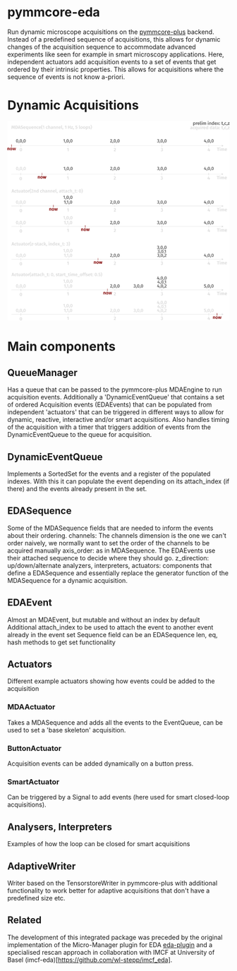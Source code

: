 # pymmcore-eda
Run dynamic microscope acquisitions on the [pymmcore-plus](https://pymmcore-plus.github.io/pymmcore-plus/) backend. Instead of a predefined sequence of acquisitions, this allows for dynamic changes of the acquisition sequence to accommodate advanced experiments like seen for example in smart microscopy applications. Here, independent actuators add acquisition events to a set of events that get ordered by their intrinsic properties. This allows for acquisitions where the sequence of events is not know a-priori.

# Dynamic Acquisitions
<picture>
  <source media="(prefers-color-scheme: dark)" srcset="./QueueManager-dark.png">
  <source media="(prefers-color-scheme: light)" srcset="./QueueManager-light.png">
  <img alt="Project Screenshot" src="./QueueManager-dark.png">
</picture>


# Main components
## QueueManager
Has a queue that can be passed to the pymmcore-plus MDAEngine to run acquisition events. Additionally a 'DynamicEventQueue' that contains a set of ordered Acquisition events (EDAEvents) that can be populated from independent 'actuators' that can be triggered in different ways to allow for dynamic, reactive, interactive and/or smart acquisitions. Also handles timing of the acquisition with a timer that triggers addition of events from the DynamicEventQueue to the queue for acquisition.

## DynamicEventQueue
Implements a SortedSet for the events and a register of the populated indexes. With this it can populate the event depending on its attach_index (if there) and the events already present in the set.

## EDASequence
Some of the MDASequence fields that are needed to inform the events about their ordering.
channels: The channels dimension is the one we can't order naively, we normally want to set the order of the channels to be acquired manually
axis_order: as in MDASequence. The EDAEvents use their attached sequence to decide where they should go.
z_direction: up/down/alternate 
analyzers, interpreters, actuators: components that define a EDASequence and essentially replace the generator function of the MDASequence for a dynamic acquisition.

## EDAEvent
Almost an MDAEvent, but mutable and without an index by default
Additional attach_index to be used to attach the event to another event already in the event set
Sequence field can be an EDASequence
len, eq, hash methods to get set functionality

## Actuators
Different example actuators showing how events could be added to the acquisition
### MDAActuator
Takes a MDASequence and adds all the events to the EventQueue, can be used to set a 'base skeleton' acquisition.
### ButtonActuator
Acquisition events can be added dynamically on a button press.
### SmartActuator
Can be triggered by a Signal to add events (here used for smart closed-loop acquisitions).

## Analysers, Interpreters
Examples of how the loop can be closed for smart acquisitions

## AdaptiveWriter
Writer based on the TensorstoreWriter in pymmcore-plus with additional functionality to work better for adaptive acquisitions that don't have a predefined size etc.

## Related
The development of this integrated package was preceded by the original implementation of the Micro-Manager plugin for EDA [eda-plugin](https://github.com/LEB-EPFL/eda_plugin) and a specialised rescan approach in collaboration with IMCF at University of Basel (imcf-eda)[https://github.com/wl-stepp/imcf_eda].
